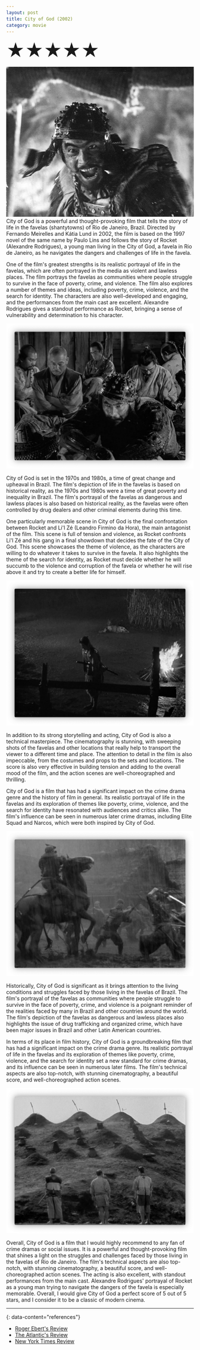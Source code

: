 ```yaml
---
layout: post
title: City of God (2002)
category: movie
---
```

<font size=7>★★★★★</font>

![img](https://raw.githubusercontent.com/abadari3/abadari3.github.io/master/_images/sevensamurai1.jpeg)
City of God is a powerful and thought-provoking film that tells the story of life in the favelas (shantytowns) of Rio de Janeiro, Brazil. Directed by Fernando Meirelles and Kátia Lund in 2002, the film is based on the 1997 novel of the same name by Paulo Lins and follows the story of Rocket (Alexandre Rodrigues), a young man living in the City of God, a favela in Rio de Janeiro, as he navigates the dangers and challenges of life in the favela.

One of the film's greatest strengths is its realistic portrayal of life in the favelas, which are often portrayed in the media as violent and lawless places. The film portrays the favelas as communities where people struggle to survive in the face of poverty, crime, and violence. The film also explores a number of themes and ideas, including poverty, crime, violence, and the search for identity. The characters are also well-developed and engaging, and the performances from the main cast are excellent. Alexandre Rodrigues gives a standout performance as Rocket, bringing a sense of vulnerability and determination to his character.

<img src="https://raw.githubusercontent.com/abadari3/abadari3.github.io/master/_images/sevensamurai3.png" class="rightfloat" > 

City of God is set in the 1970s and 1980s, a time of great change and upheaval in Brazil. The film's depiction of life in the favelas is based on historical reality, as the 1970s and 1980s were a time of great poverty and inequality in Brazil. The film's portrayal of the favelas as dangerous and lawless places is also based on historical reality, as the favelas were often controlled by drug dealers and other criminal elements during this time.

One particularly memorable scene in City of God is the final confrontation between Rocket and Li'l Zé (Leandro Firmino da Hora), the main antagonist of the film. This scene is full of tension and violence, as Rocket confronts Li'l Zé and his gang in a final showdown that decides the fate of the City of God. This scene showcases the theme of violence, as the characters are willing to do whatever it takes to survive in the favela. It also highlights the theme of the search for identity, as Rocket must decide whether he will succumb to the violence and corruption of the favela or whether he will rise above it and try to create a better life for himself.


<img src="https://raw.githubusercontent.com/abadari3/abadari3.github.io/master/_images/sevensamurai4.png" class="leftfloat"> 


In addition to its strong storytelling and acting, City of God is also a technical masterpiece. The cinematography is stunning, with sweeping shots of the favelas and other locations that really help to transport the viewer to a different time and place. The attention to detail in the film is also impeccable, from the costumes and props to the sets and locations. The score is also very effective in building tension and adding to the overall mood of the film, and the action scenes are well-choreographed and thrilling.

City of God is a film that has had a significant impact on the crime drama genre and the history of film in general. Its realistic portrayal of life in the favelas and its exploration of themes like poverty, crime, violence, and the search for identity have resonated with audiences and critics alike. The film's influence can be seen in numerous later crime dramas, including Elite Squad and Narcos, which were both inspired by City of God.


<img src="https://raw.githubusercontent.com/abadari3/abadari3.github.io/master/_images/sevensamurai6.png" class="rightfloat" > 

Historically, City of God is significant as it brings attention to the living conditions and struggles faced by those living in the favelas of Brazil. The film's portrayal of the favelas as communities where people struggle to survive in the face of poverty, crime, and violence is a poignant reminder of the realities faced by many in Brazil and other countries around the world. The film's depiction of the favelas as dangerous and lawless places also highlights the issue of drug trafficking and organized crime, which have been major issues in Brazil and other Latin American countries.

In terms of its place in film history, City of God is a groundbreaking film that has had a significant impact on the crime drama genre. Its realistic portrayal of life in the favelas and its exploration of themes like poverty, crime, violence, and the search for identity set a new standard for crime dramas, and its influence can be seen in numerous later films. The film's technical aspects are also top-notch, with stunning cinematography, a beautiful score, and well-choreographed action scenes.

<img src="https://raw.githubusercontent.com/abadari3/abadari3.github.io/master/_images/sevensamurai5.png" class="leftfloat" > 

Overall, City of God is a film that I would highly recommend to any fan of crime dramas or social issues. It is a powerful and thought-provoking film that shines a light on the struggles and challenges faced by those living in the favelas of Rio de Janeiro. The film's technical aspects are also top-notch, with stunning cinematography, a beautiful score, and well-choreographed action scenes. The acting is also excellent, with standout performances from the main cast. Alexandre Rodrigues' portrayal of Rocket as a young man trying to navigate the dangers of the favela is especially memorable. Overall, I would give City of God a perfect score of 5 out of 5 stars, and I consider it to be a classic of modern cinema. 

---
{: data-content="references"}
- [Roger Ebert's Review](https://www.rogerebert.com/reviews/city-of-god-2003)
- [The Atlantic's Review](https://www.theatlantic.com/entertainment/archive/2004/06/the-movie-review-city-of-god/69527/)
- [New York Times Review](https://www.nytimes.com/2003/01/17/movies/film-review-boys-soldiering-in-an-army-of-crime.html)
